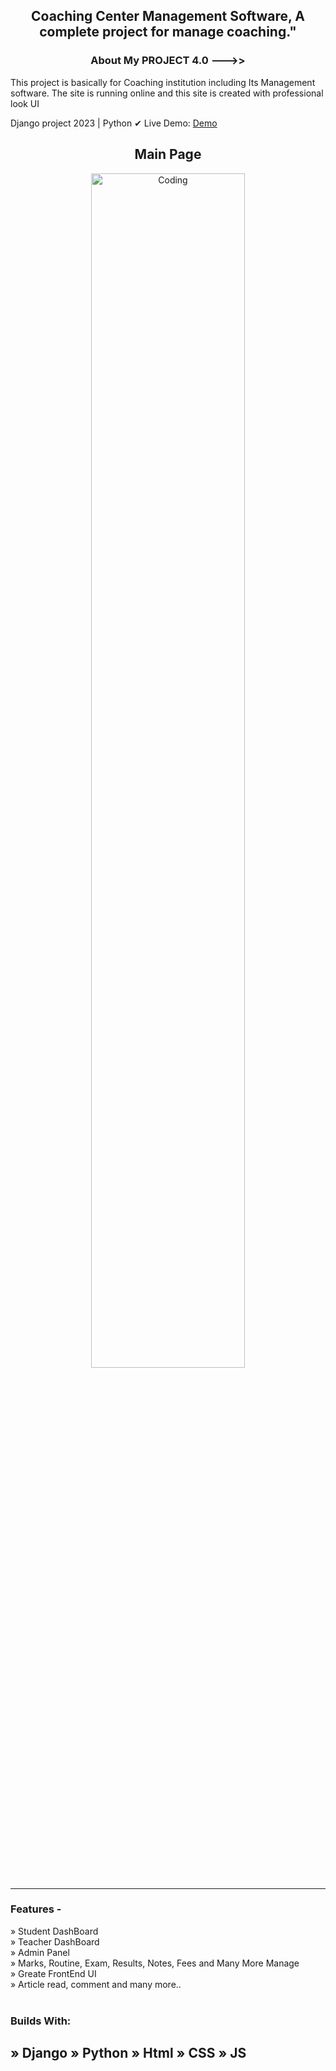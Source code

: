 <h2 align='center'>Coaching Center Management Software, A complete project for manage coaching."</h2>


<h3 align='center'>About My PROJECT 4.0 --->> </h3>
<p>This project is basically for Coaching institution including Its Management software. The site is running online and this site is created with professional look UI</p>

Django project 2023 | Python
✔ Live Demo: <a href='https://coaching.pythonanywhere.com/'> Demo</a>

<h2 align='center'>
Main Page
</h2>

<div align='center'>
  <img align="center" alt="Coding" width="70%" src="">
 <hr>

</div>
<h3>Features - </h3>
» Student DashBoard <br>
» Teacher DashBoard <br>
» Admin Panel <br>
» Marks, Routine, Exam, Results, Notes, Fees and Many More Manage<br>
» Greate FrontEnd UI <br>
» Article read, comment and many more.. <br>
<br>


<h3>Builds With:</h3>
<h2>
» Django 
» Python 
» Html 
» CSS 
» JS 
</h2>








